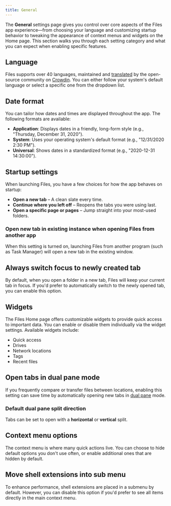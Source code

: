 ```yaml
---
title: General
---
```


<script>
    import { InfoBar } from "fluent-svelte";
</script>

The **General** settings page gives you control over core aspects of the Files app experience—from choosing your language and customizing startup behavior to tweaking the appearance of context menus and widgets on the Home page. This section walks you through each setting category and what you can expect when enabling specific features.

## Language

Files supports over 40 languages, maintained and [translated](/docs/contributing/translating) by the open-source community on [Crowdin](https://crowdin.com/project/files-app). You can either follow your system's default language or select a specific one from the dropdown list.

## Date format

You can tailor how dates and times are displayed throughout the app. The following formats are available:

- **Application**: Displays dates in a friendly, long-form style (e.g., "Thursday, December 31, 2020").
- **System**: Uses your operating system's default format (e.g., "12/31/2020 2:30 PM").
- **Universal**: Shows dates in a standardized format (e.g., "2020-12-31 14:30:00").

## Startup settings

When launching Files, you have a few choices for how the app behaves on startup:

- **Open a new tab** – A clean slate every time.
- **Continue where you left off** – Reopens the tabs you were using last.
- **Open a specific page or pages** – Jump straight into your most-used folders.

### Open new tab in existing instance when opening Files from another app

When this setting is turned on, launching Files from another program (such as Task Manager) will open a new tab in the existing window.

## Always switch focus to newly created tab

By default, when you open a folder in a new tab, Files will keep your current tab in focus. If you'd prefer to automatically switch to the newly opened tab, you can enable this option.

## Widgets

The Files Home page offers customizable widgets to provide quick access to important data. You can enable or disable them individually via the widget settings. Available widgets include:

- Quick access
- Drives
- Network locations
- Tags
- Recent files

## Open tabs in dual pane mode

If you frequently compare or transfer files between locations, enabling this setting can save time by automatically opening new tabs in [dual pane](/docs/features/dual-pane) mode.

### Default dual pane split direction

Tabs can be set to open with a **horizontal** or **vertical** split.

## Context menu options

The context menu is where many quick actions live. You can choose to hide default options you don't use often, or enable additional ones that are hidden by default.

## Move shell extensions into sub menu

To enhance performance, shell extensions are placed in a submenu by default. However, you can disable this option if you'd prefer to see all items directly in the main context menu.
